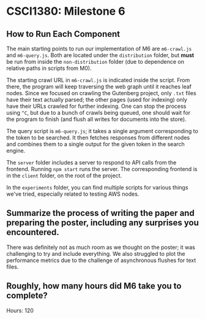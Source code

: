 # CSCI1380: Milestone 6

## How to Run Each Component
The main starting points to run our implementation of M6 are `m6-crawl.js` and `m6-query.js`. Both are located under the `distribution` folder, but **must** be run from inside the `non-distribution` folder (due to dependence on relative paths in scripts from M0). 

The starting crawl URL in `m6-crawl.js` is indicated inside the script. From there, the program will keep traversing the web graph until it reaches leaf nodes. Since we focused on crawling the Gutenberg project, only `.txt` files have their text actually parsed; the other pages (used for indexing) only have their URLs crawled for further indexing. One can stop the process using `^C`, but due to a bunch of crawls being queued, one should wait for the program to finish (and flush all writes for documents into the store).

The query script is `m6-query.js`; it takes a single argument corresponding to the token to be searched. It then fetches responses from different nodes and combines them to a single output for the given token in the search engine.

The `server` folder includes a server to respond to API calls from the frontend. Running `npm start` runs the server. The corresponding frontend is in the `client` folder, on the root of the project.

In the `experiments` folder, you can find multiple scripts for various things we've tried, especially related to testing AWS nodes.

## Summarize the process of writing the paper and preparing the poster, including any surprises you encountered.
There was definitely not as much room as we thought on the poster; it was challenging to try and include everything. We also struggled to plot the performance metrics due to the challenge of asynchronous flushes for text files. 

## Roughly, how many hours did M6 take you to complete?
Hours: 120